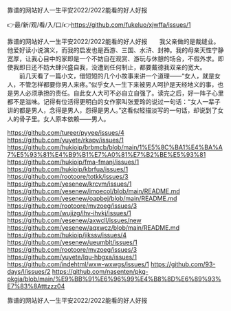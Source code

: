 靠谱的网站好人一生平安2022/2022能看的好人好报

👉最/新/观/看/入/口/👉https://github.com/fukeluo/xjwffa/issues/1

靠谱的网站好人一生平安2022/2022能看的好人好报　　我父亲做的是裁缝业。他爱好读小说演义，而我的启发也是西游、三国、水浒、封神。我的母亲天性宁静宽厚，让我心目中的家即是一个不妨自在观赏、游玩与休憩的场合，不假外求。即使我即日还不妨大肆兴盛自我，没遭到任何制止，都要戴德我双亲的宽大。
　　前几天看了一篇小文，借短短的几个小故事来讲一个道理——“女人，就是女人，不管怎样都要你男人来疼。”似乎女人一生下来被男人呵护是天经地义的事，也是男人必须承担的责任。自此女人大可不必自立自强了。读完之后，好一阵子心里都不是滋味。记得有位活得更明白的女作家叫张爱玲的说过一句话：“女人一辈子讲的都是男人，念得是男人，怨得是男人。”这看似轻描淡写的一句话，却说到了女人的骨子里。女人原本依赖——男人。


https://github.com/tureer/pyyee/issues/4
https://github.com/yuyete/rkapv/issues/1
https://github.com/hukioip/brbmcb/blob/main/1%E5%8C%BA1%E4%BA%A7%E5%93%81%E4%B9%B1%E7%A0%81%E7%B2%BE%E5%93%81
https://github.com/hukioip/fma-fmanj/issues/1
https://github.com/hukioip/kbrfua/issues/1
https://github.com/rootoore/totkk/issues/3
https://github.com/yesenew/krcvm/issues/1
https://github.com/yesenew/imoecol/blob/main/README.md
https://github.com/yesenew/oapbej/blob/main/README.md
https://github.com/rootoore/mvzoeg/issues/3
https://github.com/wujizg/ihv-ihvkj/issues/1
https://github.com/yesenew/axwcll/issues/new
https://github.com/yesenew/aqxwcz/blob/main/README.md
https://github.com/hukioip/jikssv/issues/4
https://github.com/yesenew/ueumblt/issues/1
https://github.com/rootoore/mvzoeg/issues/3
https://github.com/yuyete/lqu-hbgxa/issues/1
https://github.com/indehtml/wxw-wxwgs/issues/1
https://github.com/93-days/l/issues/2
https://github.com/nasenten/pkg-pkgja/blob/main/%E9%BB%91%E6%96%99%E4%B8%8D%E6%89%93%E7%83%8Atttzzz04

靠谱的网站好人一生平安2022/2022能看的好人好报
